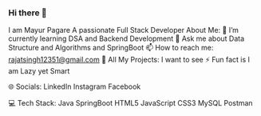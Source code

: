 ### Hi there 👋
I am Mayur Pagare
A passionate Full Stack Developer
About Me:
🌱 I’m currently learning DSA and Backend Development
💬 Ask me about Data Structure and Algorithms and SpringBoot
📫 How to reach me: rajatsingh12351@gmail.com
🔭 All My Projects: I want to see
⚡ Fun fact is I am Lazy yet Smart

🌐 Socials:
LinkedIn Instagram Facebook

💻 Tech Stack:
Java SpringBoot HTML5 JavaScript CSS3 MySQL Postman

<!--
**mayur3724/mayur3724** is a ✨ _special_ ✨ repository because its `README.md` (this file) appears on your GitHub profile.

Here are some ideas to get you started:

- 🔭 I’m currently working on ...
- 🌱 I’m currently learning ...
- 👯 I’m looking to collaborate on ...
- 🤔 I’m looking for help with ...
- 💬 Ask me about ...
- 📫 How to reach me: ...
- 😄 Pronouns: ...
- ⚡ Fun fact: ...
-->
